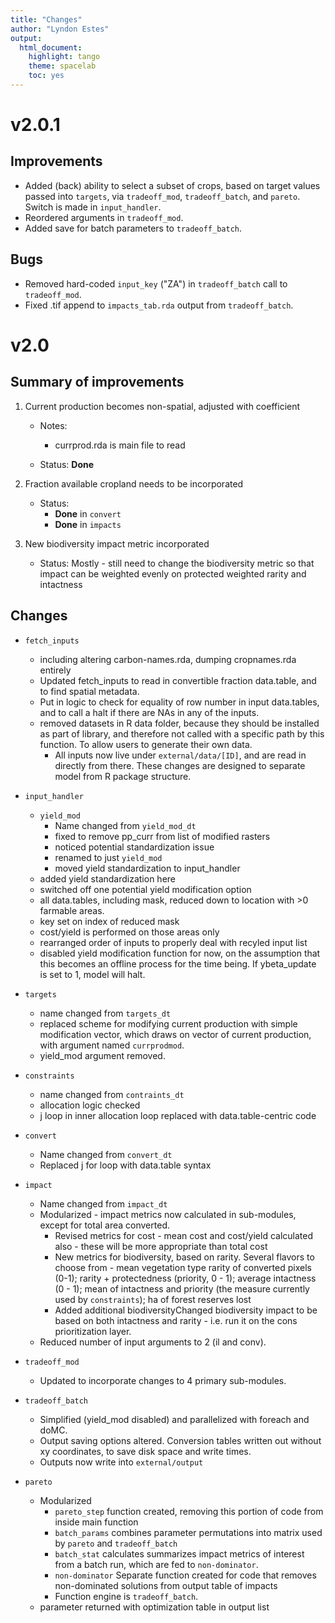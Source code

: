 ```yaml
---
title: "Changes"
author: "Lyndon Estes"
output: 
  html_document:
    highlight: tango
    theme: spacelab
    toc: yes 
---
```


# v2.0.1

## Improvements
+ Added (back) ability to select a subset of crops, based on target values passed into `targets`, via `tradeoff_mod`, `tradeoff_batch`, and `pareto`. Switch is made in `input_handler`. 
+ Reordered arguments in `tradeoff_mod`.
+ Added save for batch parameters to `tradeoff_batch`. 

## Bugs
+ Removed hard-coded `input_key` ("ZA") in `tradeoff_batch` call to `tradeoff_mod`. 
+ Fixed .tif append to `impacts_tab.rda` output from `tradeoff_batch`.  

# v2.0

## Summary of improvements
1. Current production becomes non-spatial, adjusted with coefficient

     + Notes: 
         + currprod.rda is main file to read

     + Status: __Done__
     

2. Fraction available cropland needs to be incorporated

     + Status: 
         + __Done__ in `convert`
         + __Done__ in `impacts`
     
3. New biodiversity impact metric incorporated

     + Status: Mostly - still need to change the biodiversity metric so that impact can be weighted evenly on protected weighted rarity and intactness

## Changes

+ `fetch_inputs`

    + including altering carbon-names.rda, dumping cropnames.rda entirely
    + Updated fetch_inputs to read in convertible fraction data.table, and to find spatial metadata. 
    + Put in logic to check for equality of row number in input data.tables, and to call a halt if there are NAs in any of the inputs. 
    + removed datasets in R data folder, because they should be installed as part of library, and therefore not called with a specific path by this function.  To allow users to generate their own data. 
        + All inputs now live under `external/data/[ID]`, and are read in directly from there. These changes are designed to separate model from R package structure.  

+ `input_handler`

    + `yield_mod`
        + Name changed from `yield_mod_dt`
        + fixed to remove pp_curr from list of modified rasters
        + noticed potential standardization issue
        + renamed to just `yield_mod`
        + moved yield standardization to input_handler
    + added yield standardization here
    + switched off one potential yield modification option
    + all data.tables, including mask, reduced down to location with >0 farmable areas. 
    + key set on index of reduced mask
    + cost/yield is performed on those areas only
    + rearranged order of inputs to properly deal with recyled input list
    + disabled yield modification function for now, on the assumption that this becomes an offline process for the time being. If ybeta_update is set to 1, model will halt.  

+ `targets`

    + name changed from `targets_dt`
    + replaced scheme for modifying current production with simple modification vector, which draws on vector of current production, with argument named `currprodmod`. 
    + yield_mod argument removed. 
    
+ `constraints`

    + name changed from `contraints_dt`
    + allocation logic checked
    + j loop in inner allocation loop replaced with data.table-centric code

+ `convert`

    + Name changed from `convert_dt`
    + Replaced j for loop with data.table syntax

+ `impact`

    + Name changed from `impact_dt`
    + Modularized - impact metrics now calculated in sub-modules, except for total area converted. 
        + Revised metrics for cost - mean cost and cost/yield calculated also - these will be more appropriate than total cost
        + New metrics for biodiversity, based on rarity. Several flavors to choose from - mean vegetation type rarity of converted pixels (0-1); rarity + protectedness (priority, 0 - 1); average intactness (0 - 1); mean of intactness and priority (the measure currently used by `constraints`); ha of forest reserves lost
        + Added additional biodiversityChanged biodiversity impact to be based on both intactness and rarity - i.e. run it on the cons prioritization layer. 
    + Reduced number of input arguments to 2 (il and conv).

+ `tradeoff_mod`

    + Updated to incorporate changes to 4 primary sub-modules.
    
+ `tradeoff_batch`

    + Simplified (yield_mod disabled) and parallelized with foreach and doMC. 
    + Output saving options altered. Conversion tables written out without xy coordinates, to save disk space and write times. 
    + Outputs now write into `external/output`
    

+ `pareto`

    + Modularized 
       + `pareto_step` function created, removing this portion of code from inside main function
       + `batch_params` combines parameter permutations into matrix used by `pareto` and `tradeoff_batch`
       + `batch_stat` calculates summarizes impact metrics of interest from a batch run, which are fed to `non-dominator`. 
       + `non-dominator` Separate function created for code that removes non-dominated solutions from output table of impacts
       + Function engine is `tradeoff_batch`. 
    + parameter returned with optimization table in output list 

